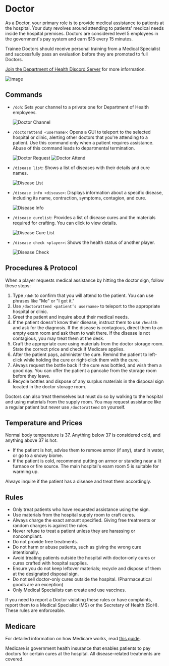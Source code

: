 # Doctor

As a Doctor, your primary role is to provide medical assistance to patients at the hospital. Your duty revolves around attending to patients' medical needs inside the hospital premises. Doctors are considered level 5 employees in the government's pay system and earn $15 every 15 minutes.

Trainee Doctors should receive personal training from a Medical Specialist and successfully pass an evaluation before they are promoted to full Doctors.

[Join the Department of Health Discord Server](https://discord.gg/7VYumh4cjn) for more information.

![image](https://media.discordapp.net/attachments/838356841217916989/1165658733905461288/2022-09-27_15.57.15.png?ex=6550e1cb&is=653e6ccb&hm=1cc9f1dce2205993dcc33c0acfc86a609e78ccb1ecd39c2ca41bfedf0fd85832&=&width=1266&height=671)

## Commands

- `/doh`: Sets your channel to a private one for Department of Health employees.
  
  ![Doctor Channel](https://cdn.discordapp.com/attachments/838356841217916989/1170356674083696771/1642189821432-png.png?ex=6558be97&is=65464997&hm=7878f17347f0c47c8a7883a01c34d31b2d6044be7696435678290cd762dddc78&)

- `/doctorattend <username>`: Opens a GUI to teleport to the selected hospital or clinic, alerting other doctors that you're attending to a patient. Use this command only when a patient requires assistance. Abuse of this command leads to departmental termination.
  
  ![Doctor Request](https://media.discordapp.net/attachments/838356841217916989/1170356773962653769/1642183036465-png.png?ex=6558beaf&is=654649af&hm=a4350c1bf8966703320c7aa141eb737ad1364e06c8719278695deec00a602e30&=&width=720&height=105)
  ![Doctor Attend](https://cdn.discordapp.com/attachments/838356841217916989/1170356687731970088/1642182314822-png.png?ex=6558be9a&is=6546499a&hm=bf2f647db9fc91043608e95a33c23a4ba2ebcd8f623136f42dcf7e92b27b5601&)

- `/disease list`: Shows a list of diseases with their details and cure names.
  
  ![Disease List](https://cdn.discordapp.com/attachments/838356841217916989/1170356700767858728/disease-list-png.png?ex=6558be9d&is=6546499d&hm=b51e45368806520cecc7e52f37a08561fc135b55019e4615f4a6ebc35cc2fd70&)

- `/disease info <disease>`: Displays information about a specific disease, including its name, contraction, symptoms, contagion, and cure.
   
  ![Disease Info](https://cdn.discordapp.com/attachments/838356841217916989/1170356716832047265/screenshot_162-png.png?ex=6558bea1&is=654649a1&hm=da189be04b8043c9b2380dd842a7e99d73529b254934195f8a4435339bd7a8e1&)

- `/disease curelist`: Provides a list of disease cures and the materials required for crafting. You can click to view details.
  
  ![Disease Cure List](https://cdn.discordapp.com/attachments/838356841217916989/1170356746682892360/screenshot_163-png.png?ex=6558bea8&is=654649a8&hm=dc7f83b599993fa29f81f715f3acb497e1af29d5714b1695555c2aa543276fd9&)
  
- `/disease check <player>`: Shows the health status of another player.
  
  ![Disease Check](https://cdn.discordapp.com/attachments/838356841217916989/1170356758322098176/screenshot_165-png.png?ex=6558beab&is=654649ab&hm=df77b20de177534e9698afa433e95c9127be852c7a5d9912802f1eaba33add44&)

## Procedures & Protocol

When a player requests medical assistance by hitting the doctor sign, follow these steps:

1. Type `/doh` to confirm that you will attend to the patient. You can use phrases like "Me" or "I got it."
2. Use `/doctorattend <patient’s username>` to teleport to the appropriate hospital or clinic.
3. Greet the patient and inquire about their medical needs.
4. If the patient doesn't know their disease, instruct them to use `/health` and ask for the diagnosis. If the disease is contagious, direct them to an empty exam room and ask them to wait there. If the disease is not contagious, you may treat them at the desk.
5. Craft the appropriate cure using materials from the doctor storage room. State the correct price and check if Medicare applies.
6. After the patient pays, administer the cure. Remind the patient to left-click while holding the cure or right-click them with the cure.
7. Always request the bottle back if the cure was bottled, and wish them a good day. You can offer the patient a pancake from the storage room before they leave.
8. Recycle bottles and dispose of any surplus materials in the disposal sign located in the doctor storage room.

Doctors can also treat themselves but must do so by walking to the hospital and using materials from the supply room. You may request assistance like a regular patient but never use `/doctorattend` on yourself.

## Temperature and Prices

Normal body temperature is 37. Anything below 37 is considered cold, and anything above 37 is hot.

- If the patient is hot, advise them to remove armor (if any), stand in water, or go to a snowy biome.
- If the patient is cold, recommend putting on armor or standing near a lit furnace or fire source. The main hospital's exam room 5 is suitable for warming up.

Always inquire if the patient has a disease and treat them accordingly.

## Rules

- Only treat patients who have requested assistance using the sign.
- Use materials from the hospital supply room to craft cures.
- Always charge the exact amount specified. Giving free treatments or random charges is against the rules.
- Never refuse to treat a patient unless they are harassing or noncompliant.
- Do not provide free treatments.
- Do not harm or abuse patients, such as giving the wrong cure intentionally.
- Avoid treating patients outside the hospital with doctor-only cures or cures crafted with hospital supplies.
- Ensure you do not keep leftover materials; recycle and dispose of them at the designated disposal sign.
- Do not sell doctor-only cures outside the hospital. (Pharmaceutical goods are an exception)
- Only Medical Specialists can create and use vaccines.

If you need to report a Doctor violating these rules or have complaints, report them to a Medical Specialist (MS) or the Secretary of Health (SoH). These rules are enforceable.

## Medicare

For detailed information on how Medicare works, read [this guide](https://www.democracycraft.net/threads/medicare.1885/).

Medicare is government health insurance that enables patients to pay doctors for certain cures at the hospital. All disease-related treatments are covered.
